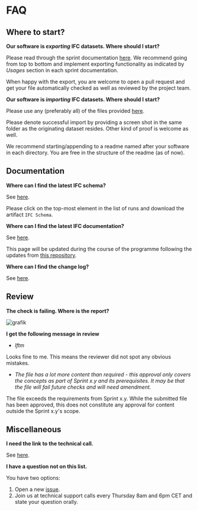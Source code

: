 # FAQ

## Where to start?

**Our software is *exporting* IFC datasets. Where should I start?**

Please read through the sprint documentation [here](https://github.com/bSI-InfraRoom/IFC-Tunnel-Deployment/tree/main/sprints). We recommend going from top to bottom and implement exporting functionality as indicated by *Usages* section in each sprint documentation.

When happy with the export, you are welcome to open a pull request and get your file automatically checked as well as reviewed by the project team.

**Our software is *importing* IFC datasets. Where should I start?**

Please use any (preferably all) of the files provided [here](https://github.com/bSI-InfraRoom/IFC-Tunnel-Deployment/tree/main/files). 

Please denote successful import by providing a screen shot in the same folder as the originating dataset resides. Other kind of proof is welcome as well.

We recommend starting/appending to a readme named after your software in each directory. You are free in the structure of the readme (as of now).

## Documentation

**Where can I find the latest IFC schema?**

See [here](https://github.com/bSI-InfraRoom/IFC-Specification/actions/workflows/schema-generation-tunnel.yml). 

Please click on the top-most element in the list of runs and download the artifact `IFC Schema`.


**Where can I find the latest IFC documentation?**

See [here](https://bsi-infraroom.github.io/IFC-Documentation-Tunnel/4_4_0_0/general/HTML/).

This page will be updated during the course of the programme following the updates from [this repository](https://github.com/bSI-InfraRoom/IFC-Documentation-Tunnel).

**Where can I find the change log?**

See [here](https://bsi-infraroom.github.io/IFC-Documentation-Tunnel/4_4_0_0/general/HTML/link/annex-f.htm).


## Review

**The check is failing. Where is the report?**

![grafik](https://user-images.githubusercontent.com/59165496/214881281-2f428c31-2de1-48f3-8564-2a7b27fe4174.png "In the Action tab, click on *Summary*.")

**I get the following message in review**

- *lftm*

Looks fine to me. This means the reviewer did not spot any obvious mistakes.

- *The file has a lot more content than required - this approval only covers the concepts as part of Sprint x.y and its prerequisites. It may be that the file will fail future checks and will need amendment.*

The file exceeds the requirements from Sprint x.y. While the submitted file has been approved, this does not constitute any approval for content outside the Sprint x.y's scope.


## Miscellaneous

**I need the link to the technical call.**

See [here](./README.md#Contact).

**I have a question not on this list.**

You have two options:

1. Open a new [issue](https://github.com/bSI-InfraRoom/IFC-Tunnel-Deployment/issues/new). 
2. Join us at technical support calls every Thursday 8am and 6pm CET and state your question orally.
